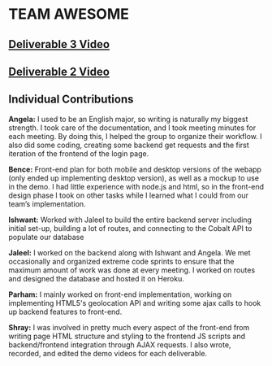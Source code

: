 # TEAM AWESOME

## [Deliverable 3 Video](https://www.youtube.com/watch?v=IeXBkIrlurg)
## [Deliverable 2 Video](https://www.youtube.com/watch?v=dCPwDSkWu0s)

## Individual Contributions

**Angela:** I used to be an English major, so writing is naturally my biggest strength. I took care of the documentation, and I took meeting minutes for each meeting. By doing this, I helped the group to organize their workflow. I also did some coding, creating some backend get requests and the first iteration of the frontend of the login page.

**Bence:** Front-end plan for both mobile and desktop versions of the webapp (only ended up implementing desktop version), as well as a mockup to use in the demo. I had little experience with node.js and html, so in the front-end design phase I took on other tasks while I learned what I could from our team’s implementation.

**Ishwant:** Worked with Jaleel to build the entire backend server including initial set-up, building a lot of routes, and connecting to the Cobalt API to populate our database

**Jaleel:** I worked on the backend along with Ishwant and Angela. We met occasionally and 
organized extreme code sprints to ensure that the maximum amount of work was done 
at every meeting. I worked on routes and designed the database and hosted it on Heroku.

**Parham:** I mainly worked on front-end implementation, working on implementing HTML5's geolocation API and writing some ajax calls to hook up backend features to front-end.

**Shray:** I was involved in pretty much every aspect of the front-end from writing page HTML structure and styling to the frontend JS scripts and backend/frontend integration through AJAX requests. I also wrote, recorded, and edited the demo videos for each deliverable.
